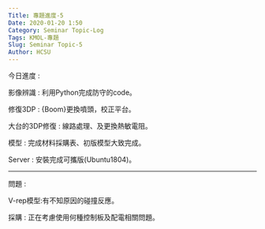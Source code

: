 ```yaml
---
Title: 專題進度-5
Date: 2020-01-20 1:50
Category: Seminar Topic-Log
Tags: KMOL-專題
Slug: Seminar Topic-5
Author: HCSU
---
```


今日進度 :

影像辨識 : 利用Python完成防守的code。

修復3DP : {Boom}更換噴頭，校正平台。

大台的3DP修復 : 線路處理、及更換熱敏電阻。

模型 : 完成材料採購表、初版模型大致完成。

Server : 安裝完成可攜版(Ubuntu1804)。

---

問題 : 

V-rep模型:有不知原因的碰撞反應。

採購 : 正在考慮使用何種控制板及配電相關問題。